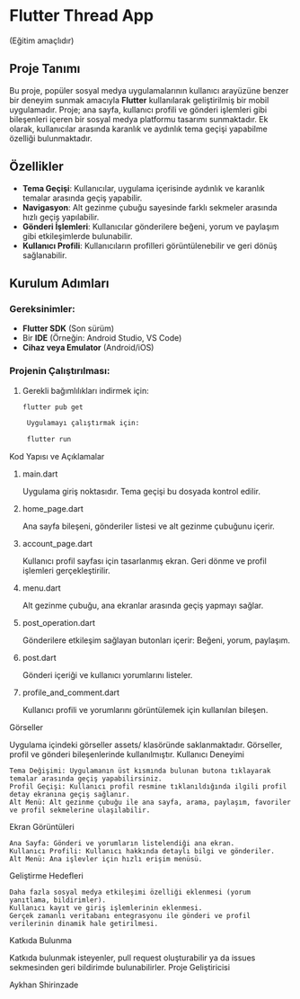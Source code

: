 # Flutter Thread App
(Eğitim amaçlıdır)

## Proje Tanımı

Bu proje, popüler sosyal medya uygulamalarının kullanıcı arayüzüne benzer bir deneyim sunmak amacıyla **Flutter** kullanılarak geliştirilmiş bir mobil uygulamadır. Proje; ana sayfa, kullanıcı profili ve gönderi işlemleri gibi bileşenleri içeren bir sosyal medya platformu tasarımı sunmaktadır. Ek olarak, kullanıcılar arasında karanlık ve aydınlık tema geçişi yapabilme özelliği bulunmaktadır.

## Özellikler

- **Tema Geçişi**: Kullanıcılar, uygulama içerisinde aydınlık ve karanlık temalar arasında geçiş yapabilir.
- **Navigasyon**: Alt gezinme çubuğu sayesinde farklı sekmeler arasında hızlı geçiş yapılabilir.
- **Gönderi İşlemleri**: Kullanıcılar gönderilere beğeni, yorum ve paylaşım gibi etkileşimlerde bulunabilir.
- **Kullanıcı Profili**: Kullanıcıların profilleri görüntülenebilir ve geri dönüş sağlanabilir.

## Kurulum Adımları

### Gereksinimler:
- **Flutter SDK** (Son sürüm)
- Bir **IDE** (Örneğin: Android Studio, VS Code)
- **Cihaz veya Emulator** (Android/iOS)

### Projenin Çalıştırılması:
1. Gerekli bağımlılıkları indirmek için:
   ```bash
   flutter pub get

    Uygulamayı çalıştırmak için:

    flutter run

Kod Yapısı ve Açıklamalar
1. main.dart

    Uygulama giriş noktasıdır. Tema geçişi bu dosyada kontrol edilir.

2. home_page.dart

    Ana sayfa bileşeni, gönderiler listesi ve alt gezinme çubuğunu içerir.

3. account_page.dart

    Kullanıcı profil sayfası için tasarlanmış ekran. Geri dönme ve profil işlemleri gerçekleştirilir.

4. menu.dart

    Alt gezinme çubuğu, ana ekranlar arasında geçiş yapmayı sağlar.

5. post_operation.dart

    Gönderilere etkileşim sağlayan butonları içerir: Beğeni, yorum, paylaşım.

6. post.dart

    Gönderi içeriği ve kullanıcı yorumlarını listeler.

7. profile_and_comment.dart

    Kullanıcı profili ve yorumlarını görüntülemek için kullanılan bileşen.

Görseller

Uygulama içindeki görseller assets/ klasöründe saklanmaktadır. Görseller, profil ve gönderi bileşenlerinde kullanılmıştır.
Kullanıcı Deneyimi

    Tema Değişimi: Uygulamanın üst kısmında bulunan butona tıklayarak temalar arasında geçiş yapabilirsiniz.
    Profil Geçişi: Kullanıcı profil resmine tıklanıldığında ilgili profil detay ekranına geçiş sağlanır.
    Alt Menü: Alt gezinme çubuğu ile ana sayfa, arama, paylaşım, favoriler ve profil sekmelerine ulaşılabilir.

Ekran Görüntüleri

    Ana Sayfa: Gönderi ve yorumların listelendiği ana ekran.
    Kullanıcı Profili: Kullanıcı hakkında detaylı bilgi ve gönderiler.
    Alt Menü: Ana işlevler için hızlı erişim menüsü.

Geliştirme Hedefleri

    Daha fazla sosyal medya etkileşimi özelliği eklenmesi (yorum yanıtlama, bildirimler).
    Kullanıcı kayıt ve giriş işlemlerinin eklenmesi.
    Gerçek zamanlı veritabanı entegrasyonu ile gönderi ve profil verilerinin dinamik hale getirilmesi.

Katkıda Bulunma

Katkıda bulunmak isteyenler, pull request oluşturabilir ya da issues sekmesinden geri bildirimde bulunabilirler.
Proje Geliştiricisi

Aykhan Shirinzade
